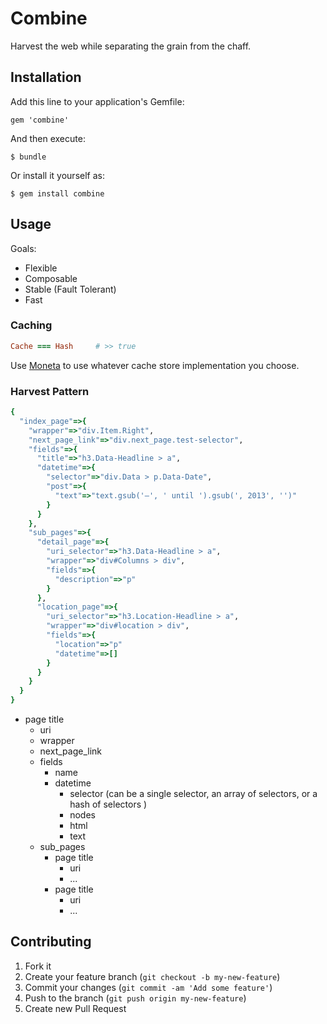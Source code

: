 # Combine

Harvest the web while separating the grain from the chaff.

## Installation

Add this line to your application's Gemfile:

    gem 'combine'

And then execute:

    $ bundle

Or install it yourself as:

    $ gem install combine

## Usage
Goals:
+ Flexible
+ Composable
+ Stable (Fault Tolerant)
+ Fast

### Caching
```ruby
Cache === Hash     # >> true
```

Use [Moneta](https://github.com/minad/moneta) to use whatever cache store implementation you choose.



### Harvest Pattern
```ruby
{
  "index_page"=>{
    "wrapper"=>"div.Item.Right",
    "next_page_link"=>"div.next_page.test-selector",
    "fields"=>{
      "title"=>"h3.Data-Headline > a",
      "datetime"=>{
        "selector"=>"div.Data > p.Data-Date",
        "post"=>{
          "text"=>"text.gsub('–', ' until ').gsub(', 2013', '')"
        }
      }
    },
    "sub_pages"=>{
      "detail_page"=>{
        "uri_selector"=>"h3.Data-Headline > a",
        "wrapper"=>"div#Columns > div",
        "fields"=>{
          "description"=>"p"
        }
      },
      "location_page"=>{
        "uri_selector"=>"h3.Location-Headline > a",
        "wrapper"=>"div#location > div",
        "fields"=>{
          "location"=>"p"
          "datetime"=>[]
        }
      }
    }
  }
}
```


+ page title
    + uri
    + wrapper
    + next_page_link
    + fields
        + name
        + datetime
            + selector (can be a single selector, an array of selectors, or a hash of selectors )
            + nodes
            + html
            + text
    + sub_pages
        + page title
            + uri
            + ...
        + page title
            + uri
            + ...

## Contributing

1. Fork it
2. Create your feature branch (`git checkout -b my-new-feature`)
3. Commit your changes (`git commit -am 'Add some feature'`)
4. Push to the branch (`git push origin my-new-feature`)
5. Create new Pull Request
